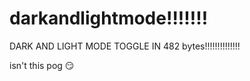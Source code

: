 # darkandlightmode!!!!!!!
 
 DARK AND LIGHT MODE TOGGLE IN 482 bytes!!!!!!!!!!!!!!
 
 isn't this pog 😏
